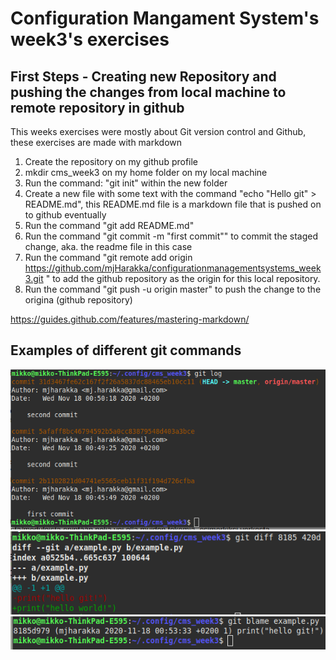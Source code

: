 # Configuration Mangament System's week3's exercises
## First Steps - Creating new Repository and pushing the changes from local machine to remote repository in github

This weeks exercises were mostly about Git version control and Github, these exercises are made with markdown

1. Create the repository on my github profile
1. mkdir cms_week3 on my home folder on my local machine
1. Run the command: "git init" within the new folder
1. Create a new file with some text with the command "echo "Hello git" > README.md", this README.md file is a markdown file that is pushed on to github eventually
1. Run the command "git add README.md"
1. Run the command "git commit -m "first commit"" to commit the staged change, aka. the readme file in this case
1. Run the command "git remote add origin https://github.com/mjHarakka/configurationmanagementsystems_week3.git " to add the github repository as the origin for this local repository.
1. Run the command "git push -u origin master" to push the change to the origina (github repository)

https://guides.github.com/features/mastering-markdown/

## Examples of different git commands

![git log](https://github.com/mjHarakka/configurationmanagementsystems_week3/blob/master/images/gitlog.png)
![git diff](https://github.com/mjHarakka/configurationmanagementsystems_week3/blob/master/images/gitdiff.png)
![git blame](https://github.com/mjHarakka/configurationmanagementsystems_week3/blob/master/images/gitblame.png)
